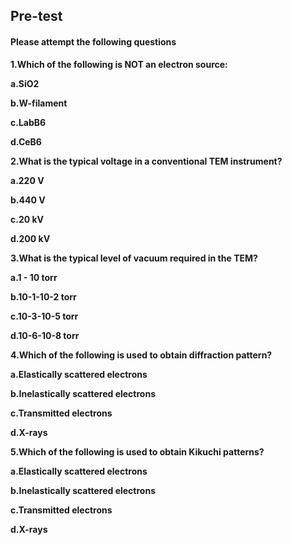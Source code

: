 ## <b> Pre-test
#### Please attempt the following questions

1.Which of the following is NOT an electron source:<br> 

<b>a.SiO2 <br></b>

b.W-filament<br> 

c.LabB6 <br>

d.CeB6 <br>

 
2.What is the typical voltage in a conventional TEM instrument?<br> 

a.220 V<br> 

b.440 V<br> 

c.20 kV <br>

<b>d.200 kV </b><br>


3.What is the typical level of vacuum required in the TEM?<br> 

a.1 - 10 torr <br>

b.10-1-10-2 torr <br>

c.10-3-10-5 torr <br>

<b>d.10-6-10-8 torr</b> <br>

 

4.Which of the following is used to obtain diffraction pattern? <br> 

a.Elastically scattered electrons <br>

<b>b.Inelastically scattered electrons</b> <br>

c.Transmitted electrons <br>

d.X-rays <br>


5.Which of the following is used to obtain Kikuchi patterns?<br> 

a.Elastically scattered electrons <br>

<b>b.Inelastically scattered electrons</b> <br>

c.Transmitted electrons <br>

d.X-rays  

